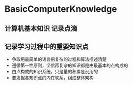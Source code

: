 # BasicComputerKnowledge
计算机基本知识 记录点滴
-----
## 记录学习过程中的重要知识点
- 争取用最简单的语言把复杂的过程和算法描述清楚
- 遵循第一性原则，坚信再复杂的知识都是由最基本的点构成的
- 由点构成的知识系统，只是量的积累是没用的
- 要发掘各知识点的内在联系，组成整体架构
